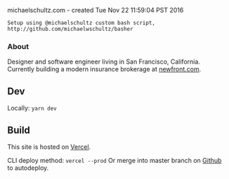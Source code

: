 michaelschultz.com - created Tue Nov 22 11:59:04 PST 2016

    Setup using @michaelschultz custom bash script,
    http://github.com/michaelwschultz/basher

### About
Designer and software engineer living in San Francisco, California. Currently building a modern insurance brokerage at [newfront.com](https://newfront.com).

## Dev
Locally: `yarn dev`


## Build
This site is hosted on [Vercel](https://vercel.com/michaelschultz/michaelschultz.com). 

CLI deploy method: `vercel --prod`
Or merge into master branch on [Github](https://github.com/michaelwschultz/michaelschultz.com) to autodeploy.
